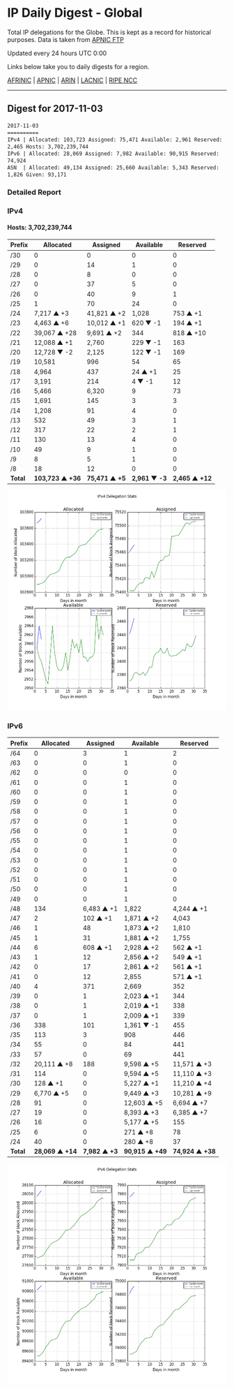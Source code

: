 # IP Daily Digest - Global

Total IP delegations for the Globe. This is kept as a record for historical purposes. Data is taken from [APNIC FTP](https://ftp.apnic.net/)

Updated every 24 hours UTC 0:00

Links below take you to daily digests for a region.

[AFRINIC](./archives/AFRINIC/) | [APNIC](./archives/APNIC/) | [ARIN](./archives/ARIN/) | [LACNIC](./archives/LACNIC/) | [RIPE NCC](./archives/RIPE_NCC/)

---

## Digest for 2017-11-03
```
2017-11-03
==========
IPv4 | Allocated: 103,723 Assigned: 75,471 Available: 2,961 Reserved: 2,465 Hosts: 3,702,239,744
IPv6 | Allocated: 28,069 Assigned: 7,982 Available: 90,915 Reserved: 74,924
ASN  | Allocated: 49,134 Assigned: 25,660 Available: 5,343 Reserved: 1,826 Given: 93,171
```

### Detailed Report

### IPv4

#### Hosts: **3,702,239,744**

| Prefix | Allocated | Assigned | Available | Reserved |
| ----- | ----- | ----- | ----- | ----- |
| /30 | 0 | 0 | 0 | 0 |
| /29 | 0 | 14 | 1 | 0 |
| /28 | 0 | 8 | 0 | 0 |
| /27 | 0 | 37 | 5 | 0 |
| /26 | 0 | 40 | 9 | 1 |
| /25 | 1 | 70 | 24 | 0 |
| /24 | 7,217 ▲ +3 | 41,821 ▲ +2 | 1,028 | 753 ▲ +1 |
| /23 | 4,463 ▲ +6 | 10,012 ▲ +1 | 620 ▼ -1 | 194 ▲ +1 |
| /22 | 39,067 ▲ +28 | 9,691 ▲ +2 | 344 | 818 ▲ +10 |
| /21 | 12,088 ▲ +1 | 2,760 | 229 ▼ -1 | 163 |
| /20 | 12,728 ▼ -2 | 2,125 | 122 ▼ -1 | 169 |
| /19 | 10,581 | 996 | 54 | 65 |
| /18 | 4,964 | 437 | 24 ▲ +1 | 25 |
| /17 | 3,191 | 214 | 4 ▼ -1 | 12 |
| /16 | 5,466 | 6,320 | 9 | 73 |
| /15 | 1,691 | 145 | 3 | 3 |
| /14 | 1,208 | 91 | 4 | 0 |
| /13 | 532 | 49 | 3 | 1 |
| /12 | 317 | 22 | 2 | 1 |
| /11 | 130 | 13 | 4 | 0 |
| /10 | 49 | 9 | 1 | 0 |
| /9 | 8 | 5 | 1 | 0 |
| /8 | 18 | 12 | 0 | 0 |
| **Total** | **103,723 ▲ +36** | **75,471 ▲ +5** | **2,961 ▼ -3** | **2,465 ▲ +12** |

![ipv4-stats](ipv4-figure.png)

### IPv6

| Prefix | Allocated | Assigned | Available | Reserved |
| ----- | ----- | ----- | ----- | ----- |
| /64 | 0 | 3 | 1 | 2 |
| /63 | 0 | 0 | 1 | 0 |
| /62 | 0 | 0 | 0 | 0 |
| /61 | 0 | 0 | 1 | 0 |
| /60 | 0 | 0 | 1 | 0 |
| /59 | 0 | 0 | 1 | 0 |
| /58 | 0 | 0 | 1 | 0 |
| /57 | 0 | 0 | 1 | 0 |
| /56 | 0 | 0 | 1 | 0 |
| /55 | 0 | 0 | 1 | 0 |
| /54 | 0 | 0 | 1 | 0 |
| /53 | 0 | 0 | 1 | 0 |
| /52 | 0 | 0 | 1 | 0 |
| /51 | 0 | 0 | 1 | 0 |
| /50 | 0 | 0 | 1 | 0 |
| /49 | 0 | 0 | 1 | 0 |
| /48 | 134 | 6,483 ▲ +1 | 1,822 | 4,244 ▲ +1 |
| /47 | 2 | 102 ▲ +1 | 1,871 ▲ +2 | 4,043 |
| /46 | 1 | 48 | 1,873 ▲ +2 | 1,810 |
| /45 | 1 | 31 | 1,881 ▲ +2 | 1,755 |
| /44 | 6 | 608 ▲ +1 | 2,928 ▲ +2 | 562 ▲ +1 |
| /43 | 1 | 12 | 2,856 ▲ +2 | 549 ▲ +1 |
| /42 | 0 | 17 | 2,861 ▲ +2 | 561 ▲ +1 |
| /41 | 0 | 12 | 2,855 | 571 ▲ +1 |
| /40 | 4 | 371 | 2,669 | 352 |
| /39 | 0 | 1 | 2,023 ▲ +1 | 344 |
| /38 | 0 | 1 | 2,019 ▲ +1 | 338 |
| /37 | 0 | 1 | 2,009 ▲ +1 | 339 |
| /36 | 338 | 101 | 1,361 ▼ -1 | 455 |
| /35 | 113 | 3 | 908 | 446 |
| /34 | 55 | 0 | 84 | 441 |
| /33 | 57 | 0 | 69 | 441 |
| /32 | 20,111 ▲ +8 | 188 | 9,598 ▲ +5 | 11,571 ▲ +3 |
| /31 | 114 | 0 | 9,594 ▲ +5 | 11,110 ▲ +3 |
| /30 | 128 ▲ +1 | 0 | 5,227 ▲ +1 | 11,210 ▲ +4 |
| /29 | 6,770 ▲ +5 | 0 | 9,449 ▲ +3 | 10,281 ▲ +9 |
| /28 | 91 | 0 | 12,603 ▲ +5 | 6,694 ▲ +7 |
| /27 | 19 | 0 | 8,393 ▲ +3 | 6,385 ▲ +7 |
| /26 | 16 | 0 | 5,177 ▲ +5 | 155 |
| /25 | 6 | 0 | 271 ▲ +8 | 78 |
| /24 | 40 | 0 | 280 ▲ +8 | 37 |
| **Total** | **28,069 ▲ +14** | **7,982 ▲ +3** | **90,915 ▲ +49** | **74,924 ▲ +38** |

![ipv6-stats](ipv6-figure.png)